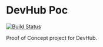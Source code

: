 # DevHub Poc

[![Build Status](https://travis-ci.org/CoderVlogger/devhub-poc.svg?branch=master)](https://travis-ci.org/CoderVlogger/devhub-poc)

Proof of Concept project for DevHub.
